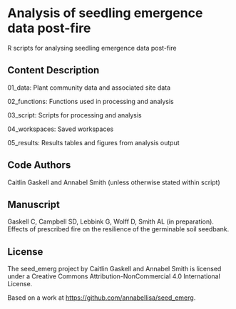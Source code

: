 # Analysis of seedling emergence data post-fire

R scripts for analysing seedling emergence data post-fire

## Content Description

01_data: Plant community data and associated site data

02_functions: Functions used in processing and analysis

03_script: Scripts for processing and analysis

04_workspaces: Saved workspaces

05_results: Results tables and figures from analysis output

## Code Authors

Caitlin Gaskell and Annabel Smith (unless otherwise stated within script)

## Manuscript

Gaskell C, Campbell SD, Lebbink G, Wolff D, Smith AL (in preparation). Effects of prescribed fire on the resilience of the germinable soil seedbank.

## License

The seed_emerg project by Caitlin Gaskell and Annabel Smith is licensed under a Creative Commons Attribution-NonCommercial 4.0 International License.

Based on a work at https://github.com/annabellisa/seed_emerg.